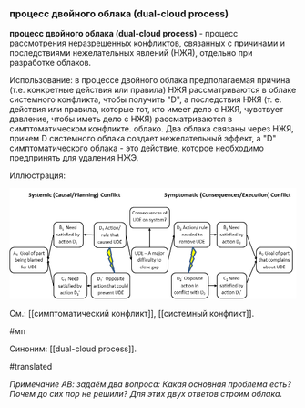 ### процесс двойного облака (dual-cloud process)

**процесс двойного облака (dual-cloud process)** - процесс рассмотрения неразрешенных конфликтов, связанных с причинами и последствиями нежелательных явлений (НЖЯ), отдельно при разработке облаков.

Использование: в процессе двойного облака предполагаемая причина (т.е. конкретные действия или правила) НЖЯ рассматриваются в облаке системного конфликта, чтобы получить \"D\", а последствия НЖЯ (т. е. действия или правила, которые тот, кто имеет дело с НЖЯ, чувствует давление, чтобы иметь дело с НЖЯ) рассматриваются в симптоматическом конфликте. облако. Два облака связаны через НЖЯ, причем D системного облака создает нежелательный эффект, а "D" симптоматического облака - это действие, которое необходимо предпринять для удаления НЖЭ.

Иллюстрация:

![](images/image19.png)

См.: [[симптоматический конфликт]], [[системный конфликт]].

#мп

Синоним: [[dual-cloud process]].

#translated

*Примечание АВ: задаём два вопроса: Какая основная проблема есть? Почем до сих пор не решили? Для этих двух ответов строим облака.*